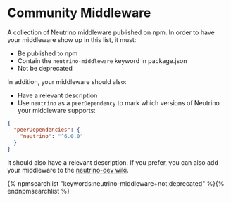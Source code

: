 # Community Middleware

A collection of Neutrino middleware published on npm. In order to have your middleware show up in this list, it must:

- Be published to npm
- Contain the `neutrino-middleware` keyword in package.json
- Not be deprecated

In addition, your middleware should also:

- Have a relevant description
- Use `neutrino` as a `peerDependency` to mark which versions of Neutrino your middleware supports:

```json
{
  "peerDependencies": {
    "neutrino": "^6.0.0"
  }
}
```

It should also have a relevant description. If you prefer, you can also add your middleware to the
[neutrino-dev wiki](https://github.com/mozilla-neutrino/neutrino-dev/wiki/Community-Middleware).

{% npmsearchlist "keywords:neutrino-middleware+not:deprecated" %}{% endnpmsearchlist %}
